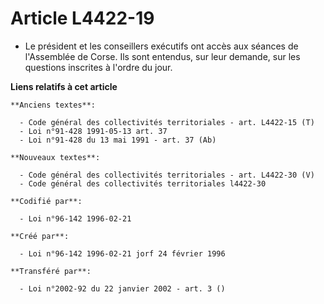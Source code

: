 # Article L4422-19

- Le président et les conseillers exécutifs ont accès aux séances de l'Assemblée de Corse. Ils sont entendus, sur leur
demande, sur les questions inscrites à l'ordre du jour.

**Liens relatifs à cet article**

	**Anciens textes**:

	  - Code général des collectivités territoriales - art. L4422-15 (T)
	  - Loi n°91-428 1991-05-13 art. 37
	  - Loi n°91-428 du 13 mai 1991 - art. 37 (Ab)

	**Nouveaux textes**:

	  - Code général des collectivités territoriales - art. L4422-30 (V)
	  - Code général des collectivités territoriales l4422-30

	**Codifié par**:

	  - Loi n°96-142 1996-02-21

	**Créé par**:

	  - Loi n°96-142 1996-02-21 jorf 24 février 1996

	**Transféré par**:

	  - Loi n°2002-92 du 22 janvier 2002 - art. 3 ()
